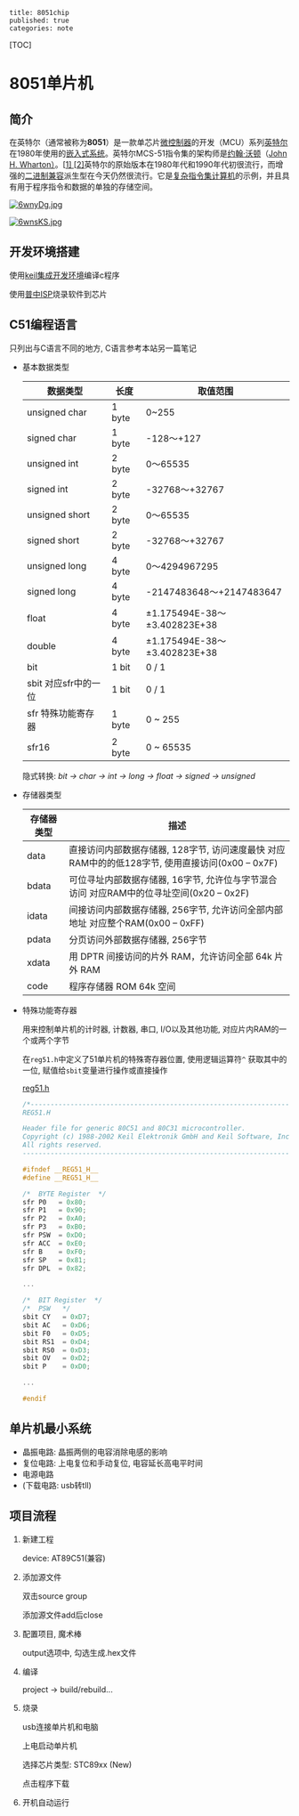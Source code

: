 ```
title: 8051chip
published: true
categories: note
```

[TOC]

# 8051单片机

## 简介

在英特尔（通常被称为**8051**）是一款单芯片[微控制器](https://en.wikipedia.org/wiki/Microcontroller)的开发（MCU）系列[英特尔](https://en.wikipedia.org/wiki/Intel)在1980年使用的[嵌入式系统](https://en.wikipedia.org/wiki/Embedded_system)。英特尔MCS-51指令集的架构师是[约翰·沃顿](https://en.wikipedia.org/wiki/John_H._Wharton)（[John H. Wharton）](https://en.wikipedia.org/wiki/John_H._Wharton)。[[1\] ](https://en.wikipedia.org/wiki/Intel_MCS-51#cite_note-1)[[2\]](https://en.wikipedia.org/wiki/Intel_MCS-51#cite_note-Intel8051OralHistory-2)英特尔的原始版本在1980年代和1990年代初很流行，而增强的[二进制兼容](https://en.wikipedia.org/wiki/Binary_compatible)派生型在今天仍然很流行。它是[复杂指令集计算机](https://en.wikipedia.org/wiki/Complex_instruction_set_computer)的示例，并且具有用于程序指令和数据的单独的存储空间。

[![6wnyDg.jpg](https://s3.ax1x.com/2021/03/13/6wnyDg.jpg)](https://imgtu.com/i/6wnyDg)

[![6wnsKS.jpg](D:\download\6wnsKS.jpg)](https://imgtu.com/i/6wnsKS)

## 开发环境搭建

使用[keil集成开发环境](https://www.keil.com/download/)编译c程序

使用[普中ISP](http://prechin.net/forum.php?mod=viewthread&tid=35264&extra=page%3D1)烧录软件到芯片

## C51编程语言

只列出与C语言不同的地方, C语言参考本站另一篇笔记

+ 基本数据类型

  | 数据类型             | 长度   | 取值范围                     |
  | -------------------- | ------ | ---------------------------- |
  | unsigned char        | 1 byte | 0~255                        |
  | signed char          | 1 byte | -128～+127                   |
  | unsigned int         | 2 byte | 0～65535                     |
  | signed int           | 2 byte | -32768～+32767               |
  | unsigned short       | 2 byte | 0～65535                     |
  | signed short         | 2 byte | -32768～+32767               |
  | unsigned long        | 4 byte | 0～4294967295                |
  | signed long          | 4 byte | -2147483648～+2147483647     |
  | float                | 4 byte | ±1.175494E-38～±3.402823E+38 |
  | double               | 4 byte | ±1.175494E-38～±3.402823E+38 |
  | bit                  | 1 bit  | 0 / 1                        |
  | sbit 对应sfr中的一位 | 1 bit  | 0 / 1                        |
  | sfr 特殊功能寄存器   | 1 byte | 0 ~ 255                      |
  | sfr16                | 2 byte | 0 ~ 65535                    |

  隐式转换: *bit -> char -> int -> long -> float -> signed -> unsigned*

+ 存储器类型

  | 存储器类型 | 描述                                                         |
  | ---------- | ------------------------------------------------------------ |
  | data       | 直接访问内部数据存储器, 128字节, 访问速度最快 对应RAM中的的低128字节, 使用直接访问(0x00 – 0x7F) |
  | bdata      | 可位寻址内部数据存储器, 16字节, 允许位与字节混合访问 对应RAM中的位寻址空间(0x20 – 0x2F) |
  | idata      | 间接访问内部数据存储器, 256字节, 允许访问全部内部地址 对应整个RAM(0x00 – 0xFF) |
  | pdata      | 分页访问外部数据存储器, 256字节                              |
  | xdata      | 用 DPTR 间接访问的片外 RAM，允许访问全部 64k 片外 RAM        |
  | code       | 程序存储器 ROM 64k 空间                                      |

+ 特殊功能寄存器

  用来控制单片机的计时器, 计数器, 串口, I/O以及其他功能, 对应片内RAM的一个或两个字节

  在`reg51.h`中定义了51单片机的特殊寄存器位置, 使用逻辑运算符`^` 获取其中的一位, 赋值给`sbit`变量进行操作或直接操作

  [reg51.h](https://www.keil.com/dd/docs/c51/reg51.h)

  ```c
  /*--------------------------------------------------------------------------
  REG51.H
  
  Header file for generic 80C51 and 80C31 microcontroller.
  Copyright (c) 1988-2002 Keil Elektronik GmbH and Keil Software, Inc.
  All rights reserved.
  --------------------------------------------------------------------------*/
  
  #ifndef __REG51_H__
  #define __REG51_H__
  
  /*  BYTE Register  */
  sfr P0   = 0x80;
  sfr P1   = 0x90;
  sfr P2   = 0xA0;
  sfr P3   = 0xB0;
  sfr PSW  = 0xD0;
  sfr ACC  = 0xE0;
  sfr B    = 0xF0;
  sfr SP   = 0x81;
  sfr DPL  = 0x82;
  
  ...
  
  /*  BIT Register  */
  /*  PSW   */
  sbit CY   = 0xD7;
  sbit AC   = 0xD6;
  sbit F0   = 0xD5;
  sbit RS1  = 0xD4;
  sbit RS0  = 0xD3;
  sbit OV   = 0xD2;
  sbit P    = 0xD0;
  
  ...
  
  #endif
  ```

## 单片机最小系统

+ 晶振电路: 晶振两侧的电容消除电感的影响
+ 复位电路: 上电复位和手动复位, 电容延长高电平时间
+ 电源电路
+ (下载电路: usb转tll)

## 项目流程

1. 新建工程

   device: AT89C51(兼容)

2. 添加源文件

   双击source group

   添加源文件add后close

3. 配置项目, 魔术棒

   output选项中, 勾选生成.hex文件

4. 编译

   project -> build/rebuild...

5. 烧录

   usb连接单片机和电脑

   上电启动单片机

   选择芯片类型: STC89xx (New)

   点击程序下载

6. 开机自动运行

